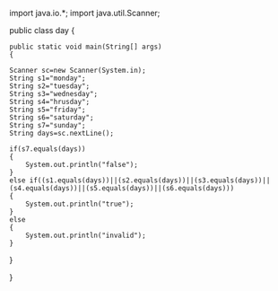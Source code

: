 import java.io.*;
import java.util.Scanner;


public class day
{


    public static void main(String[] args)
    {
       
    Scanner sc=new Scanner(System.in);
    String s1="monday";
    String s2="tuesday";
    String s3="wednesday";
    String s4="hrusday";
    String s5="friday";
    String s6="saturday";
    String s7="sunday";
    String days=sc.nextLine();
   
    if(s7.equals(days))
    {
        System.out.println("false");
    }
    else if((s1.equals(days))||(s2.equals(days))||(s3.equals(days))||(s4.equals(days))||(s5.equals(days))||(s6.equals(days)))
    {
        System.out.println("true");
    }
    else
    {
        System.out.println("invalid");
    }
   
   }
   

}
